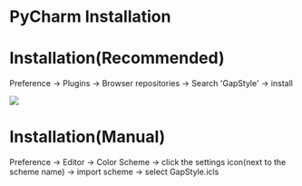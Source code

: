 # PyCharm Installation

# Installation(Recommended)
Preference -> Plugins -> Browser repositories -> Search 'GapStyle' -> install

![](https://cdn.rawgit.com/gaplo917/GapStyle/master/intellij-gapstyle-plugin-tutorial.png)


# Installation(Manual)
Preference -> Editor -> Color Scheme -> click the settings icon(next to the scheme name) -> import scheme -> select GapStyle.icls
